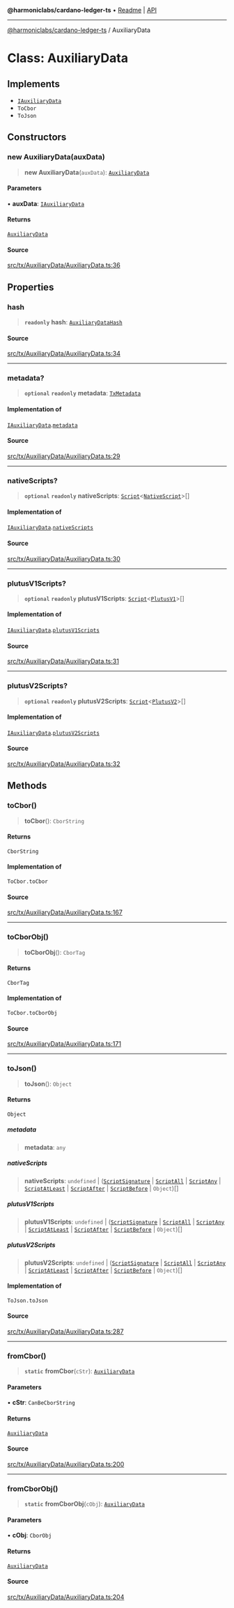 **@harmoniclabs/cardano-ledger-ts** • [Readme](../Introduction) \| [API](../globals)

***

[@harmoniclabs/cardano-ledger-ts](../Introduction) / AuxiliaryData

# Class: AuxiliaryData

## Implements

- [`IAuxiliaryData`](../interfaces/IAuxiliaryData)
- `ToCbor`
- `ToJson`

## Constructors

### new AuxiliaryData(auxData)

> **new AuxiliaryData**(`auxData`): [`AuxiliaryData`](AuxiliaryData)

#### Parameters

• **auxData**: [`IAuxiliaryData`](../interfaces/IAuxiliaryData)

#### Returns

[`AuxiliaryData`](AuxiliaryData)

#### Source

[src/tx/AuxiliaryData/AuxiliaryData.ts:36](https://github.com/HarmonicLabs/cardano-ledger-ts/blob/d1659b0/src/tx/AuxiliaryData/AuxiliaryData.ts#L36)

## Properties

### hash

> **`readonly`** **hash**: [`AuxiliaryDataHash`](AuxiliaryDataHash)

#### Source

[src/tx/AuxiliaryData/AuxiliaryData.ts:34](https://github.com/HarmonicLabs/cardano-ledger-ts/blob/d1659b0/src/tx/AuxiliaryData/AuxiliaryData.ts#L34)

***

### metadata?

> **`optional`** **`readonly`** **metadata**: [`TxMetadata`](TxMetadata)

#### Implementation of

[`IAuxiliaryData`](../interfaces/IAuxiliaryData).[`metadata`](../interfaces/IAuxiliaryData#metadata)

#### Source

[src/tx/AuxiliaryData/AuxiliaryData.ts:29](https://github.com/HarmonicLabs/cardano-ledger-ts/blob/d1659b0/src/tx/AuxiliaryData/AuxiliaryData.ts#L29)

***

### nativeScripts?

> **`optional`** **`readonly`** **nativeScripts**: [`Script`](Script)\<[`NativeScript`](../enumerations/ScriptType#nativescript)\>[]

#### Implementation of

[`IAuxiliaryData`](../interfaces/IAuxiliaryData).[`nativeScripts`](../interfaces/IAuxiliaryData#nativescripts)

#### Source

[src/tx/AuxiliaryData/AuxiliaryData.ts:30](https://github.com/HarmonicLabs/cardano-ledger-ts/blob/d1659b0/src/tx/AuxiliaryData/AuxiliaryData.ts#L30)

***

### plutusV1Scripts?

> **`optional`** **`readonly`** **plutusV1Scripts**: [`Script`](Script)\<[`PlutusV1`](../enumerations/ScriptType#plutusv1)\>[]

#### Implementation of

[`IAuxiliaryData`](../interfaces/IAuxiliaryData).[`plutusV1Scripts`](../interfaces/IAuxiliaryData#plutusv1scripts)

#### Source

[src/tx/AuxiliaryData/AuxiliaryData.ts:31](https://github.com/HarmonicLabs/cardano-ledger-ts/blob/d1659b0/src/tx/AuxiliaryData/AuxiliaryData.ts#L31)

***

### plutusV2Scripts?

> **`optional`** **`readonly`** **plutusV2Scripts**: [`Script`](Script)\<[`PlutusV2`](../enumerations/ScriptType#plutusv2)\>[]

#### Implementation of

[`IAuxiliaryData`](../interfaces/IAuxiliaryData).[`plutusV2Scripts`](../interfaces/IAuxiliaryData#plutusv2scripts)

#### Source

[src/tx/AuxiliaryData/AuxiliaryData.ts:32](https://github.com/HarmonicLabs/cardano-ledger-ts/blob/d1659b0/src/tx/AuxiliaryData/AuxiliaryData.ts#L32)

## Methods

### toCbor()

> **toCbor**(): `CborString`

#### Returns

`CborString`

#### Implementation of

`ToCbor.toCbor`

#### Source

[src/tx/AuxiliaryData/AuxiliaryData.ts:167](https://github.com/HarmonicLabs/cardano-ledger-ts/blob/d1659b0/src/tx/AuxiliaryData/AuxiliaryData.ts#L167)

***

### toCborObj()

> **toCborObj**(): `CborTag`

#### Returns

`CborTag`

#### Implementation of

`ToCbor.toCborObj`

#### Source

[src/tx/AuxiliaryData/AuxiliaryData.ts:171](https://github.com/HarmonicLabs/cardano-ledger-ts/blob/d1659b0/src/tx/AuxiliaryData/AuxiliaryData.ts#L171)

***

### toJson()

> **toJson**(): `Object`

#### Returns

`Object`

##### metadata

> **metadata**: `any`

##### nativeScripts

> **nativeScripts**: `undefined` \| ([`ScriptSignature`](../interfaces/ScriptSignature) \| [`ScriptAll`](../interfaces/ScriptAll) \| [`ScriptAny`](../interfaces/ScriptAny) \| [`ScriptAtLeast`](../interfaces/ScriptAtLeast) \| [`ScriptAfter`](../interfaces/ScriptAfter) \| [`ScriptBefore`](../interfaces/ScriptBefore) \| `Object`)[]

##### plutusV1Scripts

> **plutusV1Scripts**: `undefined` \| ([`ScriptSignature`](../interfaces/ScriptSignature) \| [`ScriptAll`](../interfaces/ScriptAll) \| [`ScriptAny`](../interfaces/ScriptAny) \| [`ScriptAtLeast`](../interfaces/ScriptAtLeast) \| [`ScriptAfter`](../interfaces/ScriptAfter) \| [`ScriptBefore`](../interfaces/ScriptBefore) \| `Object`)[]

##### plutusV2Scripts

> **plutusV2Scripts**: `undefined` \| ([`ScriptSignature`](../interfaces/ScriptSignature) \| [`ScriptAll`](../interfaces/ScriptAll) \| [`ScriptAny`](../interfaces/ScriptAny) \| [`ScriptAtLeast`](../interfaces/ScriptAtLeast) \| [`ScriptAfter`](../interfaces/ScriptAfter) \| [`ScriptBefore`](../interfaces/ScriptBefore) \| `Object`)[]

#### Implementation of

`ToJson.toJson`

#### Source

[src/tx/AuxiliaryData/AuxiliaryData.ts:287](https://github.com/HarmonicLabs/cardano-ledger-ts/blob/d1659b0/src/tx/AuxiliaryData/AuxiliaryData.ts#L287)

***

### fromCbor()

> **`static`** **fromCbor**(`cStr`): [`AuxiliaryData`](AuxiliaryData)

#### Parameters

• **cStr**: `CanBeCborString`

#### Returns

[`AuxiliaryData`](AuxiliaryData)

#### Source

[src/tx/AuxiliaryData/AuxiliaryData.ts:200](https://github.com/HarmonicLabs/cardano-ledger-ts/blob/d1659b0/src/tx/AuxiliaryData/AuxiliaryData.ts#L200)

***

### fromCborObj()

> **`static`** **fromCborObj**(`cObj`): [`AuxiliaryData`](AuxiliaryData)

#### Parameters

• **cObj**: `CborObj`

#### Returns

[`AuxiliaryData`](AuxiliaryData)

#### Source

[src/tx/AuxiliaryData/AuxiliaryData.ts:204](https://github.com/HarmonicLabs/cardano-ledger-ts/blob/d1659b0/src/tx/AuxiliaryData/AuxiliaryData.ts#L204)
